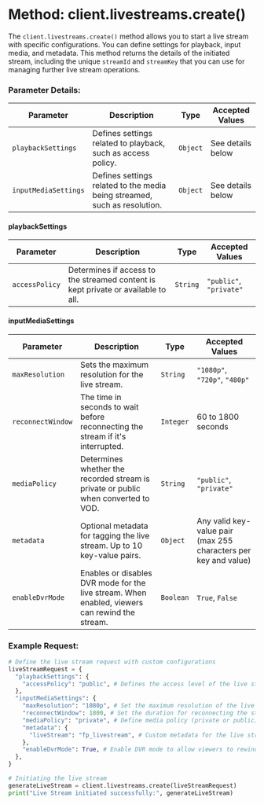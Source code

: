 # Method: client.livestreams.create()

The `client.livestreams.create()` method allows you to start a live stream with specific configurations. You can define settings for playback, input media, and metadata. This method returns the details of the initiated stream, including the unique `streamId` and `streamKey` that you can use for managing further live stream operations.

### Parameter Details:


| **Parameter**        | **Description**                                                           | **Type** | **Accepted Values** |
| -------------------- | ------------------------------------------------------------------------- | -------- | ------------------- |
| `playbackSettings`   | Defines settings related to playback, such as access policy.              | `Object` | See details below   |
| `inputMediaSettings` | Defines settings related to the media being streamed, such as resolution. | `Object` | See details below   |

#### playbackSettings

| **Parameter**  | **Description**                                                                   | **Type** | **Accepted Values**     |
| -------------- | --------------------------------------------------------------------------------- | -------- | ----------------------- |
| `accessPolicy` | Determines if access to the streamed content is kept private or available to all. | `String` | `"public"`, `"private"` |

#### inputMediaSettings

| **Parameter**     | **Description**                                                                                | **Type**  | **Accepted Values**                                             |
| ----------------- | ---------------------------------------------------------------------------------------------- | --------- | --------------------------------------------------------------- |
| `maxResolution`   | Sets the maximum resolution for the live stream.                                               | `String`  | `"1080p"`, `"720p"`, `"480p"`                                   |
| `reconnectWindow` | The time in seconds to wait before reconnecting the stream if it's interrupted.                | `Integer` | 60 to 1800 seconds                                              |
| `mediaPolicy`     | Determines whether the recorded stream is private or public when converted to VOD.             | `String`  | `"public"`, `"private"`                                         |
| `metadata`        | Optional metadata for tagging the live stream. Up to 10 key-value pairs.                       | `Object`  | Any valid key-value pair (max 255 characters per key and value) |
| `enableDvrMode`   | Enables or disables DVR mode for the live stream. When enabled, viewers can rewind the stream. | `Boolean` | `True`, `False`                                                 |

### Example Request:

```python
# Define the live stream request with custom configurations
liveStreamRequest = {
  "playbackSettings": {
    "accessPolicy": "public", # Defines the access level of the live stream (public or private)
  },
  "inputMediaSettings": {
    "maxResolution": "1080p", # Set the maximum resolution of the live stream
    "reconnectWindow": 1800, # Set the duration for reconnecting the stream in seconds
    "mediaPolicy": "private", # Define media policy (private or public)
    "metadata": {
      "liveStream": "fp_livestream", # Custom metadata for the live stream
    },
    "enableDvrMode": True, # Enable DVR mode to allow viewers to rewind the live stream
  },
}

# Initiating the live stream
generateLiveStream = client.livestreams.create(liveStreamRequest)
print("Live Stream initiated successfully:", generateLiveStream)
```
